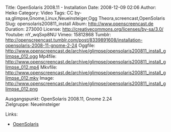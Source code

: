 Title: OpenSolaris 2008.11 - Installation
Date: 2008-12-09 02:06
Author: Heiko
Category: Video
Tags: CC by-sa,glimpse,Gnome,Linux,Neueinsteiger,Ogg Theora,screencast,OpenSolaris
Slug: opensolaris200811_install
Album: http://www.openscreencast.de
Duration: 273000
License: http://creativecommons.org/licenses/by-sa/3.0/
Youtube: nY_wqSxp8NU
Vimeo: 15812868
Tumblr: http://openscreencast.tumblr.com/post/8339891608/installation-opensolaris-2008-11-gnome-2-24
Oggfile: http://www.openscreencast.de/archive/glimpse/opensolaris200811_install_glimpse_012.ogg
Mp4file: http://www.openscreencast.de/archive/glimpse/opensolaris200811_install_glimpse_012.mp4
Mkvfile: http://www.openscreencast.de/archive/glimpse/opensolaris200811_install_glimpse_012.mkv
Image: http://www.openscreencast.de/archive/glimpse/opensolaris200811_install_glimpse_012.png

Ausgangspunkt: OpenSolaris 2008.11, Gnome 2.24  
Zielgruppe: Neueinsteiger  

Links:

  * [OpenSolaris](http://de.opensolaris.org/)


